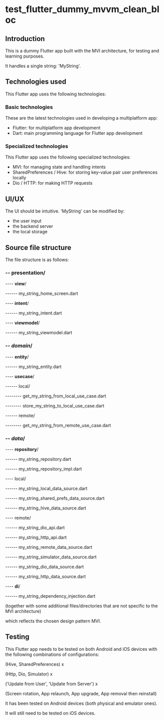 # test_flutter_dummy_mvvm_clean_bloc

## Introduction
This is a dummy Flutter app built with the MVI architecture, for testing and learning purposes.

It handles a single string: 'MyString'.

## Technologies used
This Flutter app uses the following technologies:

### Basic technologies
These are the latest technologies used in developing a multiplatform app:
- Flutter: for multiplatform app development
- Dart: main programming language for Flutter app development

### Specialized technologies
This Flutter app uses the following specialized technologies:
- MVI: for managing state and handling intents
- SharedPreferences / Hive: for storing key-value pair user preferences locally
- Dio / HTTP: for making HTTP requests

## UI/UX
The UI should be intuitive. 'MyString' can be modified by:
- the user input
- the backend server
- the local storage

## Source file structure
The file structure is as follows:

### -- **presentation**/

---- **view**/

------ my_string_home_screen.dart

---- **intent**/ 

------ my_string_intent.dart

---- **viewmodel**/

------ my_string_viewmodel.dart

### -- ***domain***/ 

---- **entity**/

------ my_string_entity.dart

---- **usecase**/

------ local/

-------- get_my_string_from_local_use_case.dart

-------- store_my_string_to_local_use_case.dart

------ remote/

-------- get_my_string_from_remote_use_case.dart

### -- ***data***/

---- **repository**/

------ my_string_repository.dart

------ my_string_repository_impl.dart

---- local/

------ my_string_local_data_source.dart

------ my_string_shared_prefs_data_source.dart

------ my_string_hive_data_source.dart

---- remote/

------ my_string_dio_api.dart

------ my_string_http_api.dart

------ my_string_remote_data_source.dart

------ my_string_simulator_data_source.dart

------ my_string_dio_data_source.dart

------ my_string_http_data_source.dart

---- **di**/

------ my_string_dependency_injection.dart

(together with some additional files/directories that are not specific to the MVI architecture)

which reflects the chosen design pattern MVI.

## Testing
This Flutter app needs to be tested on both Android and iOS devices with the following 
combinations of configurations:

(Hive, SharedPreferences) x

(Http, Dio, Simulator) x

('Update from User', 'Update from Server') x

(Screen rotation, App relaunch, App upgrade, App removal then reinstall)

It has been tested on Android devices (both physical and emulator ones).

It will still need to be tested on iOS devices.


